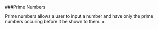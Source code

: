 ###Prime Numbers

Prime numbers allows a user to input a number and have only the prime numbers occuring before it be shown to them.
≈
